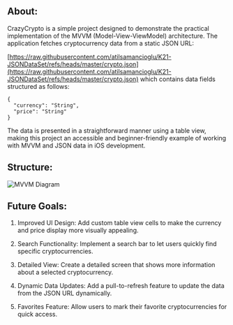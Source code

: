 

## About:

CrazyCrypto is a simple project designed to demonstrate the practical implementation of the MVVM (Model-View-ViewModel)
architecture. The application fetches cryptocurrency data from a static JSON URL:

[https://raw.githubusercontent.com/atilsamancioglu/K21-JSONDataSet/refs/heads/master/crypto.json](https://raw.githubusercontent.com/atilsamancioglu/K21-JSONDataSet/refs/heads/master/crypto.json) which contains data fields structured as follows:
```
{
  "currency": "String",
  "price": "String"
}
```

The data is presented in a straightforward manner using a table view, making this project an accessible and
beginner-friendly example of working with MVVM and JSON data in iOS development.



## Structure: 

![MVVM Diagram](./MVVM%20swift.png)



## Future Goals:

1.	Improved UI Design:
	Add custom table view cells to make the currency and price display more visually appealing.

2.	Search Functionality:
	Implement a search bar to let users quickly find specific cryptocurrencies.

3.	Detailed View:
	Create a detailed screen that shows more information about a selected cryptocurrency.

4.	Dynamic Data Updates:
	Add a pull-to-refresh feature to update the data from the JSON URL dynamically.

5.	Favorites Feature:
	Allow users to mark their favorite cryptocurrencies for quick access.
